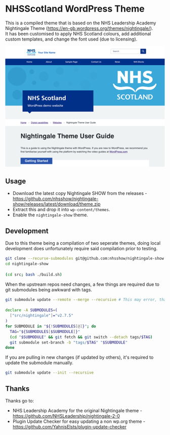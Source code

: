 # NHSScotland WordPress Theme
This is a compiled theme that is based on the NHS Leadership Academy Nightingale Theme (https://en-gb.wordpress.org/themes/nightingale/).  
It has been customised to apply NHS Scotland colours, add additional custom templates, and change the font used (due to licensing).

![Example Image](./.github/screenshot.png)

## Usage
- Download the latest copy Nightingale SHOW from the releases - https://github.com/nhsshow/nightingale-show/releases/latest/download/theme.zip
- Extract this and drop it into `wp-content/themes`.
- Enable the `nightingale-show` theme.

## Development
Due to this theme being a compilation of two seperate themes, doing local development does unfortunately require said compilation prior to testing.
```bash
git clone --recurse-submodules git@github.com:nhsshow/nightingale-show.git
cd nightingale-show

(cd src; bash ./build.sh)
```

When the upstream repos need changes, a few things are required due to git submodules being awkward with tags.  
```bash
git submodule update --remote --merge --recursive # This may error, that's fine.

declare -A SUBMODULES=(
  ["src/nightingale"]="v2.7.5"
)
for SUBMODULE in "${!SUBMODULES[@]}"; do
  TAG="${SUBMODULES[$SUBMODULE]}"
  (cd "$SUBMODULE" && git fetch && git switch --detach tags/$TAG)
  git submodule set-branch -b "tags/$TAG" "$SUBMODULE"
done
```

If you are pulling in new changes (if updated by others), it's required to update the submodule manually.
```bash
git submodule update --init --recursive
```

## Thanks
Thanks go to:
- NHS Leadership Academy for the original Nightingale theme - https://github.com/NHSLeadership/nightingale-2-0
- Plugin Update Checker for easy updating a non wp.org theme - https://github.com/YahnisElsts/plugin-update-checker
